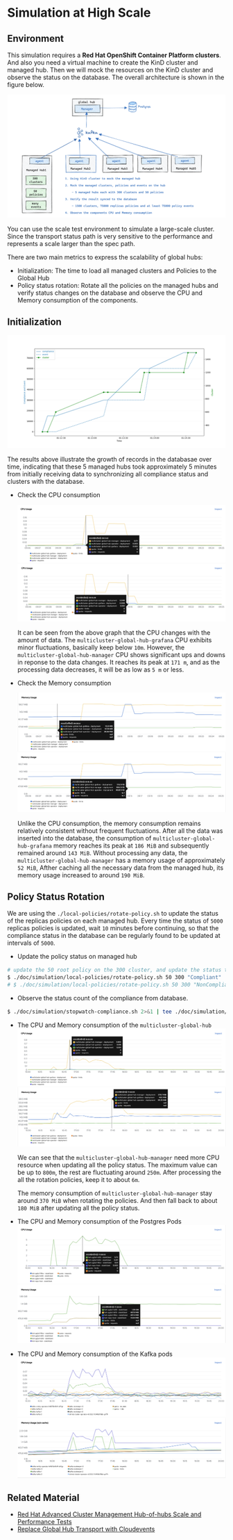 # Simulation at High Scale

## Environment

This simulation requires a **Red Hat OpenShift Container Platform clusters**. And also you need a virtual machine to create the KinD cluster and managed hub. Then we will mock the resources on the KinD cluster and observe the status on the database. The overall architecture is shown in the figure below.

![Scale Test Environment](./../images/global-hub-scale-test-overview.png)

You can use the scale test environment to simulate a large-scale cluster. Since the transport status path is very sensitive to the performance and represents a scale larger than the spec path.

There are two main metrics to express the scalability of global hubs:

- Initialization: The time to load all managed clusters and Policies to the Global Hub
- Policy status rotation: Rotate all the policies on the managed hubs and verify status changes on the database and observe the CPU and Memory consumption of the components.

## Initialization 


  ![Record Counter](./../images/global-hub-record-counter.png)

  The results above illustrate the growth of records in the databasae over time, indicating that these 5 managed hubs took approximately 5 minutes from initially receiving data to synchronizing all compliance status and clusters with the database.

- Check the CPU consumption

  ![Max Initialization CPU](./../images/global-hub-cpu-initialization-max.png)
  ![Min Initialization CPU](./../images/global-hub-cpu-initialization-min.png)

  It can be seen from the above graph that the CPU changes with the amount of data. The `multicluster-global-hub-grafana` CPU exhibits minor fluctuations, basically keep below `10m`. However, the `multicluster-global-hub-manager` CPU shows significant ups and downs in reponse to the data changes. It reaches its peak at `171 m`, and as the processing data decreases, it will be as low as `5 m` or less.

- Check the Memory consumption

  ![Min Initialization Memory](./../images/global-hub-memory-initialization-min.png)
  ![Max Initialization Memory](./../images/global-hub-memory-initialization-max.png)

  Unlike the CPU consumption, the memory consumption remains relatively consistent without frequent fluctuations. After all the data was inserted into the database, the consumption of  `multicluster-global-hub-grafana` memory reaches its peak at `186 MiB` and subsequently remained around `143 MiB`. Without processing any data, the `multicluster-global-hub-manager` has a memory usage of approximately `52 MiB`, Afther caching all the necessary data from the managed hub, its memory usage increased to around `190 MiB`.

## Policy Status Rotation

We are using the `./local-policies/rotate-policy.sh` to update the status of the replicas policies on each managed hub. Every time the status of `5000` replicas policies is updated, wait `10` minutes before continuing, so that the compliance status in the database can be regularly found to be updated at intervals of `5000`. 

- Update the policy status on managed hub

```bash
# update the 50 root policy on the 300 cluster, and update the status to Compliant(default NonCompliant)
$ ./doc/simulation/local-policies/rotate-policy.sh 50 300 "Compliant"
# $ ./doc/simulation/local-policies/rotate-policy.sh 50 300 "NonCompliant"
```

- Observe the status count of the compliance from database.
```bash
$ ./doc/simulation/stopwatch-compliance.sh 2>&1 | tee ./doc/simulation/compliance.log
```

- The CPU and Memory consumption of the `multicluster-global-hub`
 ![Policy rotation CPU](./../images/global-hub-cpu-policy-rotation.png)
 ![Policy rotation Memory](./../images/global-hub-memory-policy-rotation.png)

  We can see that the  `multicluster-global-hub-manager` need more CPU resource when updating all the policy status. The maximum value can be up to `800m`, the rest are fluctuating around `250m`. After processing the all the rotation policies, keep it to about `6m`.

  The memory consumption of `multicluster-global-hub-manager` stay around `370 MiB` when rotating the policies. And then fall back to about `180 MiB` after updating all the policy status.

- The CPU and Memory consumption of the Postgres Pods
  ![Postgres CPU](./../images/global-hub-cpu-postgres.png)
  ![Postgres Memory](./../images/global-hub-memory-postgres.png)

- The CPU and Memory consumption of the Kafka pods
  ![Kafka CPU](./../images/global-hub-cpu-kafka.png)
  ![Kafka Memory](./../images/global-hub-memory-kafka.png)

## Related Material

- [Red Hat Advanced Cluster Management Hub-of-hubs Scale and Performance Tests](https://docs.google.com/presentation/d/1z6hESoacKRHuBQ-7I8nqWBuMnw7Z6CAw/edit#slide=id.p1)
- [Replace Global Hub Transport with Cloudevents](https://github.com/stolostron/multicluster-global-hub/issues/310)
